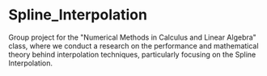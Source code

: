 # Spline_Interpolation
Group project for the "Numerical Methods in Calculus and Linear Algebra" class, where we conduct a research on the performance and mathematical theory behind interpolation techniques, particularly focusing on the Spline Interpolation.
